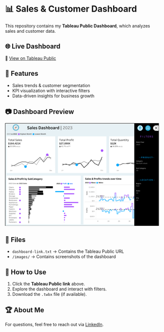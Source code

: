 # 📊 Sales & Customer Dashboard

This repository contains my **Tableau Public Dashboard**, which analyzes sales and customer data.

## 🌐 Live Dashboard
🔗 [View on Tableau Public](https://public.tableau.com/views/Book2_17399043155480/CustomerDashboard?:language=en-US&:sid=&:redirect=auth&:display_count=n&:origin=viz_share_link)

## 📌 Features
- Sales trends & customer segmentation
- KPI visualization with interactive filters
- Data-driven insights for business growth

## 📷 Dashboard Preview
![Dashboard Preview](./dashboard-preview.png)

## 📂 Files
- `dashboard-link.txt` → Contains the Tableau Public URL
- `/images/` → Contains screenshots of the dashboard

## 📌 How to Use
1. Click the **Tableau Public link** above.  
2. Explore the dashboard and interact with filters.  
3. Download the `.twbx` file (if available).  

## 🏆 About Me
For questions, feel free to reach out via [LinkedIn](https://www.linkedin.com/in/deepali-konety-b64717275/).
